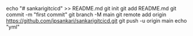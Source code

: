 echo "# sankarigitcicd" >> README.md
git init
git add README.md
git commit -m "first commit"
git branch -M main
git remote add origin https://github.com/jpsankari/sankarigitcicd.git
git push -u origin main
echo "yml"
